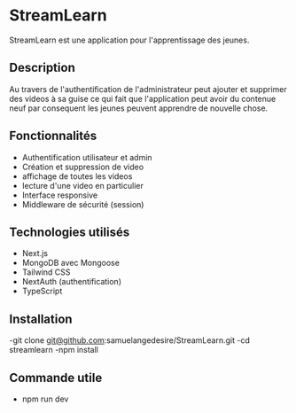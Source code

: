# StreamLearn

StreamLearn est une application pour l'apprentissage des jeunes.

## Description

Au travers de l'authentification de l'administrateur peut ajouter et supprimer des videos à sa guise ce qui fait que 
l'application peut avoir du contenue neuf par consequent les jeunes peuvent apprendre de nouvelle chose.

## Fonctionnalités

- Authentification utilisateur et admin
- Création et suppression de video
- affichage de toutes les videos
- lecture d'une video en particulier
- Interface responsive
- Middleware de sécurité (session)

## Technologies utilisés

- Next.js
- MongoDB avec Mongoose
- Tailwind CSS
- NextAuth (authentification)
- TypeScript

## Installation 

-git clone git@github.com:samuelangedesire/StreamLearn.git
-cd streamlearn
-npm install

## Commande utile
- npm run dev

